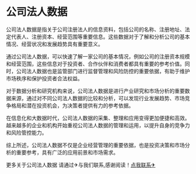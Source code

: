 # 公司法人数据

公司法人数据是指关于公司注册法人的信息资料，包括公司的名称、注册地址、法定代表人、注册资本、经营范围等重要信息。这些数据对于了解和分析公司的基本情况、经营状况和发展趋势具有重要意义。

通过公司法人数据，可以快速了解一家公司的基本情况，例如公司的注册资本规模和经营范围，这些信息对于投资者、合作伙伴和消费者都具有重要的参考价值。同时，公司法人数据也是监管部门进行监督管理和风险防控的重要依据，有助于维护市场秩序和保护投资者合法权益。

对于数据分析和研究机构来说，公司法人数据是进行产业研究和市场分析的重要数据来源，通过对不同公司法人数据的比较和分析，可以发现行业发展趋势、市场竞争格局和潜在投资机会，为决策者提供有力的参考依据。

在信息化和大数据时代，公司法人数据的采集、整理和应用变得更加便捷和高效。越来越多的企业和机构开始重视公司法人数据的管理和运用，以提升自身的竞争力和风险管控能力。

综上所述，公司法人数据不仅是企业经营管理的重要依据，也是投资决策和市场分析的重要参考，具有广泛的应用前景和市场需求。

更多关于公司法人数据 请通过✈与我们联系,感谢阅读！[点我联系✈](https://help.G208.com)